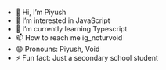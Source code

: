 - 👋 Hi, I’m Piyush 
- 👀 I’m interested in JavaScript 
- 🌱 I’m currently learning Typescript 
- 📫 How to reach me ig_noturvoid
- 😄 Pronouns: Piyush, Void 
- ⚡ Fun fact: Just a secondary school student 

<!---
Noise02/Noise02 is a ✨ special ✨ repository because its `README.md` (this file) appears on your GitHub profile.
You can click the Preview link to take a look at your changes.
--->
